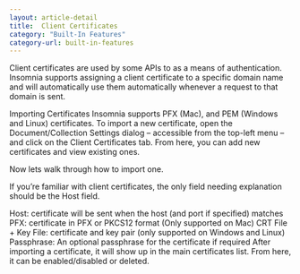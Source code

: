 ```yaml
---
layout: article-detail
title:  Client Certificates
category: "Built-In Features"
category-url: built-in-features
---
```


Client certificates are used by some APIs to as a means of authentication. Insomnia supports assigning a client certificate to a specific domain name and will automatically use them automatically whenever a request to that domain is sent.

Importing Certificates
Insomnia supports PFX (Mac), and PEM (Windows and Linux) certificates. To import a new certificate, open the Document/Collection Settings dialog – accessible from the top-left menu – and click on the Client Certificates tab. From here, you can add new certificates and view existing ones.

Now lets walk through how to import one.

If you’re familiar with client certificates, the only field needing explanation should be the Host field.

Host: certificate will be sent when the host (and port if specified) matches
PFX: certificate in PFX or PKCS12 format (Only supported on Mac)
CRT File + Key File: certificate and key pair (only supported on Windows and Linux)
Passphrase: An optional passphrase for the certificate if required
After importing a certificate, it will show up in the main certificates list. From here, it can be enabled/disabled or deleted.